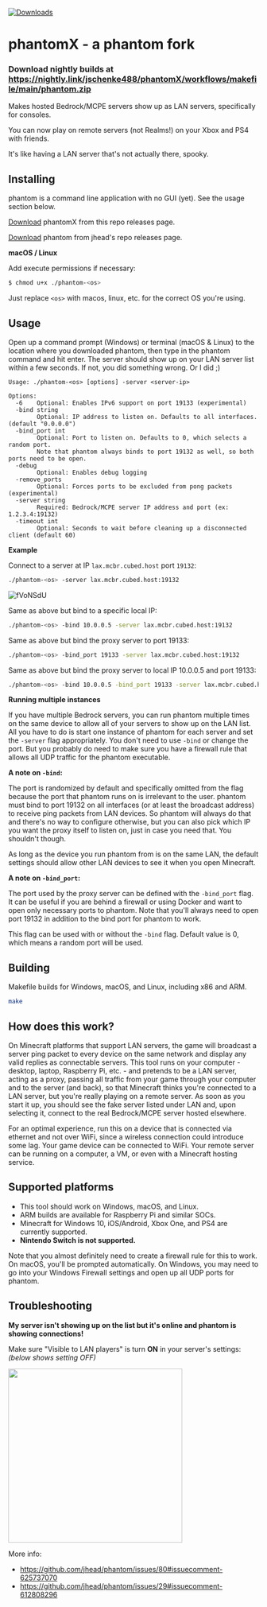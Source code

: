 [![Downloads](https://img.shields.io/github/downloads/6jarjar6/phantom/total)](https://github.com/6jarjar6/phantom/releases)

# phantomX - a phantom fork

### Download nightly builds at https://nightly.link/jschenke488/phantomX/workflows/makefile/main/phantom.zip

Makes hosted Bedrock/MCPE servers show up as LAN servers, specifically for consoles.

You can now play on remote servers (not Realms!) on your Xbox and PS4 with friends.

It's like having a LAN server that's not actually there, spooky.

## Installing

phantom is a command line application with no GUI (yet). See the usage section below.

[Download](https://github.com/6jarjar6/phantomX/releases) phantomX from this repo releases page.

[Download](https://github.com/jhead/phantom/releases) phantom from jhead's repo releases page.

**macOS / Linux**

Add execute permissions if necessary:

```bash
$ chmod u+x ./phantom-<os>
```

Just replace `<os>` with macos, linux, etc. for the correct OS you're using.

## Usage

Open up a command prompt (Windows) or terminal (macOS & Linux) to the location
where you downloaded phantom, then type in the phantom command and hit enter.
The server should show up on your LAN server list within a few seconds. If not,
you did something wrong. Or I did ;)

```
Usage: ./phantom-<os> [options] -server <server-ip>

Options:
  -6	Optional: Enables IPv6 support on port 19133 (experimental)
  -bind string
    	Optional: IP address to listen on. Defaults to all interfaces. (default "0.0.0.0")
  -bind_port int
    	Optional: Port to listen on. Defaults to 0, which selects a random port.
    	Note that phantom always binds to port 19132 as well, so both ports need to be open.
  -debug
    	Optional: Enables debug logging
  -remove_ports
    	Optional: Forces ports to be excluded from pong packets (experimental)
  -server string
    	Required: Bedrock/MCPE server IP address and port (ex: 1.2.3.4:19132)
  -timeout int
    	Optional: Seconds to wait before cleaning up a disconnected client (default 60)
```

**Example**

Connect to a server at IP `lax.mcbr.cubed.host` port `19132`:

```bash
./phantom-<os> -server lax.mcbr.cubed.host:19132
```

![fVoNSdU](https://user-images.githubusercontent.com/360153/85956959-18003880-b93e-11ea-811e-424b33b98528.png)

Same as above but bind to a specific local IP:

```bash
./phantom-<os> -bind 10.0.0.5 -server lax.mcbr.cubed.host:19132
```

Same as above but bind the proxy server to port 19133:
   
```bash
./phantom-<os> -bind_port 19133 -server lax.mcbr.cubed.host:19132
```

Same as above but bind the proxy server to local IP 10.0.0.5 and port 19133:
   
```bash
./phantom-<os> -bind 10.0.0.5 -bind_port 19133 -server lax.mcbr.cubed.host:19132
```

**Running multiple instances**

If you have multiple Bedrock servers, you can run phantom multiple times on
the same device to allow all of your servers to show up on the LAN list. All
you have to do is start one instance of phantom for each server and set the
`-server` flag appropriately. You don't need to use `-bind` or change the port.
But you probably do need to make sure you have a firewall rule that allows
all UDP traffic for the phantom executable.

**A note on `-bind`:**

The port is randomized by default and specifically omitted from the flag because
the port that phantom runs on is irrelevant to the user. phantom must bind to
port 19132 on all interfaces (or at least the broadcast address) to receive
ping packets from LAN devices. So phantom will always do that and there's no
way to configure otherwise, but you can also pick which IP you want the proxy
itself to listen on, just in case you need that. You shouldn't though.

As long as the device you run phantom from is on the same LAN, the default
settings should allow other LAN devices to see it when you open Minecraft.

**A note on `-bind_port`:**

The port used by the proxy server can be defined with the `-bind_port` flag.
It can be useful if you are behind a firewall or using Docker and want to open only
necessary ports to phantom. Note that you'll always need to open port 19132 in addition
to the bind port for phantom to work.

This flag can be used with or without the `-bind` flag. 
Default value is 0, which means a random port will be used.

## Building

Makefile builds for Windows, macOS, and Linux, including x86 and ARM.

```bash
make
```

## How does this work?

On Minecraft platforms that support LAN servers, the game will broadcast a
server ping packet to every device on the same network and display any valid
replies as connectable servers. This tool runs on your computer - desktop,
laptop, Raspberry Pi, etc. - and pretends to be a LAN server, acting as a proxy,
passing all traffic from your game through your computer and to the server
(and back), so that Minecraft thinks you're connected to a LAN server, but
you're really playing on a remote server. As soon as you start it up, you should
see the fake server listed under LAN and, upon selecting it, connect to the real
Bedrock/MCPE server hosted elsewhere.

For an optimal experience, run this on a device that is connected via ethernet
and not over WiFi, since a wireless connection could introduce some lag. Your
game device can be connected to WiFi. Your remote server can be running on a
computer, a VM, or even with a Minecraft hosting service.

## Supported platforms

- This tool should work on Windows, macOS, and Linux.
- ARM builds are available for Raspberry Pi and similar SOCs.
- Minecraft for Windows 10, iOS/Android, Xbox One, and PS4 are currently supported.
- **Nintendo Switch is not supported.**

Note that you almost definitely need to create a firewall rule for this to work.
On macOS, you'll be prompted automatically. On Windows, you may need to go into
your Windows Firewall settings and open up all UDP ports for phantom.

## Troubleshooting

**My server isn't showing up on the list but it's online and phantom is showing connections!**

Make sure "Visible to LAN players" is turn **ON** in your server's settings: *(below shows setting OFF)*

<img src="https://user-images.githubusercontent.com/42201487/81394390-25f5c200-9122-11ea-83ba-a24eea96c83b.png" width=350 />

More info:
- https://github.com/jhead/phantom/issues/80#issuecomment-625737070
- https://github.com/jhead/phantom/issues/29#issuecomment-612808296
